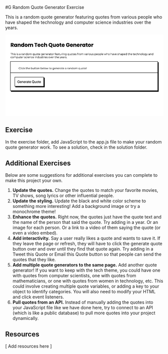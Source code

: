 #G
 Random Quote Generator Exercise

This is a random quote generator featuring quotes from various people who have shaped the technology and computer science industries over the years. 

![Screenshot of the random quote generator](readme-imgs/project-example.gif)

## Exercise

In the exercise folder, add JavaScript to the app.js file to make your random quote generator work. To see a solution, check in the solution folder. 

## Additional Exercises

Below are some suggestions for additional exercises you can complete to make this project your own.

1. **Update the quotes.** Change the quotes to match your favorite movies, TV shows, song lyrics or other influential people. 
2. **Update the styling.** Update the black and white color scheme to something more interesting! Add a background image or try a monochrome theme!
3. **Enhance the quotes.** Right now, the quotes just have the quote text and the name of the person that said the quote. Try adding in a year. Or an image for each person. Or a link to a video of them saying the quote (or even a video embed).
4. **Add interactivity.** Say a user really likes a quote and wants to save it. If they leave the page or refresh, they will have to click the generate quote button over and over until they find that quote again. Try adding in a Tweet this Quote or Email this Quote button so that people can send the quotes that they like. 
5. **Add multiple quote generators to the same page.** Add another quote generator! If you want to keep with the tech theme, you could have one with quotes from computer scientists, one with quotes from mathematicians, or one with quotes from women in technology, etc. This could involve creating multiple quote variables, or adding a key to your object to identify categories. You will also need to modify your HTML and click event listeners. 
6. **Pull quotes from an API.** Instead of manually adding the quotes into your JavaScript file like we have done here, try to connect to an API (which is like a public database) to pull more quotes into your project dynamically. 

## Resources

[ Add resources here ]
